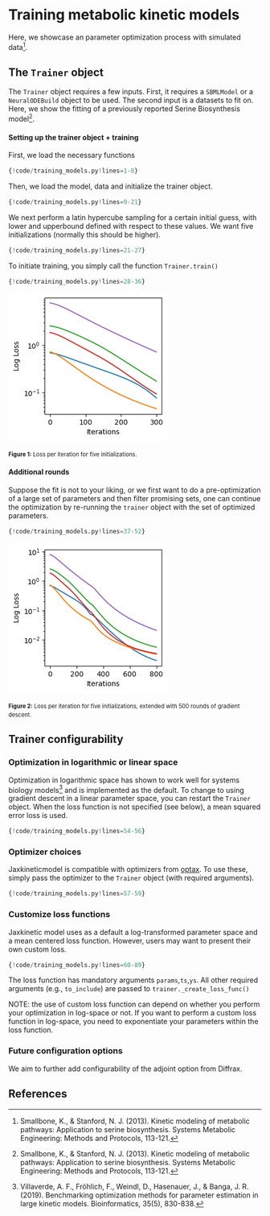 # Training metabolic kinetic models
Here, we showcase an parameter optimization process with simulated data[^1].

## The `Trainer` object
The `Trainer` object requires a few inputs. First, it requires a `SBMLModel` or a `NeuralODEBuild` object to be used. The second input is a datasets to fit on. Here, we show the fitting of a previously reported Serine Biosynthesis model[^1].

#### Setting up the trainer object + training
First, we load the necessary functions 

```python
{!code/training_models.py!lines=1-8}
```

Then, we load the model, data and initialize the trainer object. 

```python
{!code/training_models.py!lines=9-21}
```
We next perform a latin hypercube sampling for a certain initial guess, with lower and upperbound defined with respect to these values. We want five initializations (normally this should be higher).

```python
{!code/training_models.py!lines=21-27}
```


To initiate training, you simply call the function `Trainer.train()`

```python
{!code/training_models.py!lines=28-36}
```


![loss](images/loss_per_iter.png)

<span style="font-size: 0.8em;"><b>Figure 1:</b> Loss per iteration for five initializations.</span>
#### Additional rounds
Suppose the fit is not to your liking, or we first want to do a pre-optimization of a large set of parameters and then filter promising sets, 
one can continue the optimization by re-running the `trainer` object with the set of optimized parameters.

```python
{!code/training_models.py!lines=37-52}
```

![loss_extended](images/loss_per_iter_extended.png)

<span style="font-size: 0.8em;"><b>Figure 2:</b> Loss per iteration for five initializations, extended with 500 rounds of
gradient descent.</span>

## Trainer configurability
### Optimization in logarithmic or linear space
Optimization in logarithmic space has shown to work well for systems biology models[^2] and is implemented as the default. 
To change to using gradient descent in a linear parameter space, you can restart the `Trainer` object. 
When the loss function is not specified (see below), a mean squared error loss is used.


```python
{!code/training_models.py!lines=54-56}
```

### Optimizer choices
Jaxkineticmodel is compatible with optimizers from [optax](https://optax.readthedocs.io/en/latest/). To use these, simply
pass the optimizer to the `Trainer` object (with required arguments). 
```python
{!code/training_models.py!lines=57-59}
```

### Customize loss functions
Jaxkinetic model uses as a default a log-transformed parameter space and a mean centered loss function. However, users
may want to present their own custom loss. 

```python
{!code/training_models.py!lines=60-89}
```
The loss function has mandatory arguments `params`,`ts`,`ys`. All other required arguments (e.g., `to_include`) are 
passed to `trainer._create_loss_func()`

NOTE: the use of custom loss function can depend on whether you perform your optimization in log-space or not. If 
you want to perform a custom loss function in log-space, you need to exponentiate your parameters within 
the loss function.

### Future configuration options
We aim to further add configurability of the adjoint option from Diffrax.  



## References
[^1]: Smallbone, K., & Stanford, N. J. (2013). Kinetic modeling of metabolic pathways: Application to serine biosynthesis. Systems Metabolic Engineering: Methods and Protocols, 113-121.

[^2]: Villaverde, A. F., Fröhlich, F., Weindl, D., Hasenauer, J., & Banga, J. R. (2019). Benchmarking optimization methods for parameter estimation in large kinetic models. Bioinformatics, 35(5), 830-838.
